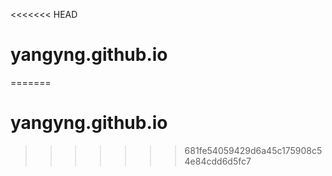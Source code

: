 <<<<<<< HEAD
# yangyng.github.io
=======
# yangyng.github.io
>>>>>>> 681fe54059429d6a45c175908c54e84cdd6d5fc7
